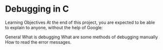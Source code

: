 # Debugging in C
Learning Objectives
At the end of this project, you are expected to be able to explain to anyone, without the help of Google:

General
What is debugging
What are some methods of debugging manually
How to read the error messages.
